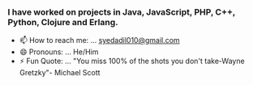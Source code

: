 ### I have worked on projects in Java, JavaScript, PHP, C++, Python, Clojure and Erlang.

- 📫 How to reach me: ... [syedadil010@gmail.com](mailto:syedadil010@gmail.com)
- 😄 Pronouns: ... He/Him
- ⚡ Fun Quote: ... "You miss 100% of the shots you don't take-Wayne Gretzky"- Michael Scott

